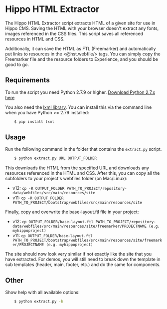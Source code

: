 # Hippo HTML Extractor

The Hippo HTML Extractor script extracts HTML of a given site for use in Hippo CMS. Saving 
the HTML with your browser doesn't extract any fonts, images referenced in the CSS files. 
This script saves all referenced resources in HTML and CSS.

Additionally, it can save the HTML as FTL (Freemarker) and automatically put links to 
resources in the <@hst.webfile/> tags. You can simply copy the Freemarker file and the 
resource folders to Experience, and you should be good to go.

## Requirements
To run the script you need Python 2.7.9 or higher. [Download Python 2.7.x here](https://www.python.org/downloads/release/python-2713/)

You also need the [lxml library](http://lxml.de/installation.html). You can install this 
via the command line when you have Python >= 2.79 installed:
```bash
    $ pip install lxml
```

## Usage
Run the following command in the folder that contains the `extract.py` script.
```bash
    $ python extract.py URL OUTPUT_FOLDER
```

This downloads the HTML from the specified URL and downloads any resources referenced in 
the HTML and CSS. After this, you can copy all the subfolders to your project's webfiles 
folder (on Mac/Linux):
* v12: `cp -R OUTPUT_FOLDER PATH_TO_PROJECT/repository-data/webfiles/src/main/resources/site`
* v11: `cp -R OUTPUT_FOLDER PATH_TO_PROJECT/bootstrap/webfiles/src/main/resources/site`

Finally, copy and overwrite the base-layout.ftl file in your project:
* v12: `cp OUTPUT_FOLDER/base-layout.ftl PATH_TO_PROJECT/repository-data/webfiles/src/main/resources/site/freemarker/PROJECTNAME (e.g. myhippoproject)`
* v11: `cp OUTPUT_FOLDER/base-layout.ftl PATH_TO_PROJECT/bootstrap/webfiles/src/main/resources/site/freemarker/PROJECTNAME (e.g. myhippoproject)`

The site should now look very similar if not exactly like the site that you have extracted.
For demos, you will still need to break down the template in sub templates (header, main, 
footer, etc.) and do the same for components.

## Other
Show help with all available options:
```bash
    $ python extract.py -h
```